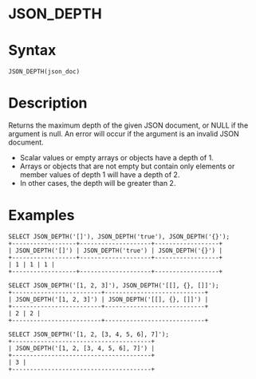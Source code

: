 # JSON_DEPTH

#

# Syntax

```
JSON_DEPTH(json_doc)
```

#

# Description

Returns the maximum depth of the given JSON document, or NULL if the argument is null. An error will occur if the argument is an invalid JSON document.

* Scalar values or empty arrays or objects have a depth of 1.
* Arrays or objects that are not empty but contain only elements or member values of depth 1 will have a depth of 2.
* In other cases, the depth will be greater than 2.

#

# Examples

```
SELECT JSON_DEPTH('[]'), JSON_DEPTH('true'), JSON_DEPTH('{}');
+------------------+--------------------+------------------+
| JSON_DEPTH('[]') | JSON_DEPTH('true') | JSON_DEPTH('{}') |
+------------------+--------------------+------------------+
| 1 | 1 | 1 |
+------------------+--------------------+------------------+

SELECT JSON_DEPTH('[1, 2, 3]'), JSON_DEPTH('[[], {}, []]');
+-------------------------+----------------------------+
| JSON_DEPTH('[1, 2, 3]') | JSON_DEPTH('[[], {}, []]') |
+-------------------------+----------------------------+
| 2 | 2 |
+-------------------------+----------------------------+

SELECT JSON_DEPTH('[1, 2, [3, 4, 5, 6], 7]');
+---------------------------------------+
| JSON_DEPTH('[1, 2, [3, 4, 5, 6], 7]') |
+---------------------------------------+
| 3 |
+---------------------------------------+
```